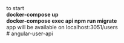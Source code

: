 <div>to start</div>
<div><b>docker-compose up</b></div>
<div><b>docker-compose exec api npm run migrate</b></div>
<div>app will be available on localhost:3051/users</div>
# angular-user-api
